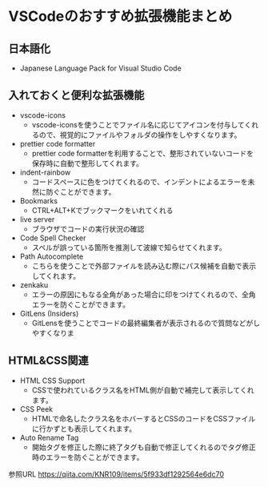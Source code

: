 # VSCodeのおすすめ拡張機能まとめ
## 日本語化
* Japanese Language Pack for Visual Studio Code
## 入れておくと便利な拡張機能
* vscode-icons
  * vscode-iconsを使うことでファイル名に応じてアイコンを付与してくれるので、視覚的にファイルやフォルダの操作をしやすくなります。
* prettier code formatter
  * prettier code formatterを利用することで、整形されていないコードを保存時に自動で整形してくれます。
* indent-rainbow
  * コードスペースに色をつけてくれるので、インデントによるエラーを未然に防ぐことができます。
* Bookmarks
  * CTRL+ALT+Kでブックマークをいれてくれる
* live server
  * ブラウザでコードの実行状況の確認
* Code Spell Checker
  * スペルが誤っている箇所を推測して波線で知らせてくれます。
* Path Autocomplete
  * こちらを使うことで外部ファイルを読み込む際にパス候補を自動で表示してくれます。
* zenkaku
  * エラーの原因にもなる全角があった場合に印をつけてくれるので、全角エラーを防ぐことができます。
* GitLens (Insiders)
  * GitLensを使うことでコードの最終編集者が表示されるので質問などがしやすくなりま
## HTML&CSS関連
* HTML CSS Support
  * CSSで使われているクラス名をHTML側が自動で補完して表示してくれます。
* CSS Peek
  * HTMLで命名したクラス名をホバーするとCSSのコードをCSSファイルに行かずとも表示してくれます。
* Auto Rename Tag
  * 開始タグを修正した際に終了タグも自動で修正してくれるのでタグ修正時のエラーを防ぐことができます。

参照URL https://qiita.com/KNR109/items/5f933df1292564e6dc70

